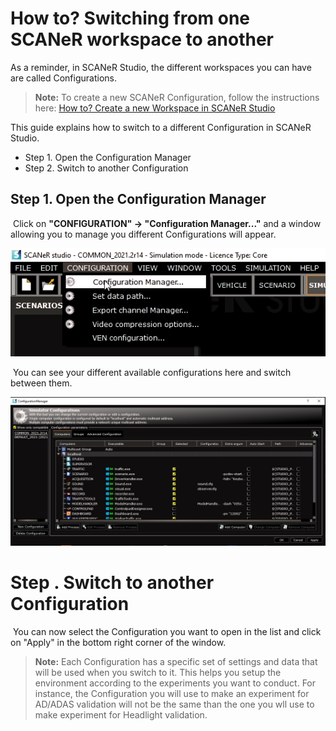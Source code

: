 # How to? Switching from one SCANeR workspace to another

As a reminder, in SCANeR Studio, the different workspaces you can have are called Configurations. 
> **Note:** To create a new SCANeR Configuration, follow the instructions here: [How to? Create a new Workspace in SCANeR Studio](../HT_Create_custom_work_environment/HT_Create_A_New_Workspace.md)

This guide explains how to switch to a different Configuration in SCANeR Studio.
- Step 1. Open the Configuration Manager
- Step 2. Switch to another Configuration

## Step 1. Open the Configuration Manager

​	Click on **"CONFIGURATION" -> "Configuration Manager..."** and a window allowing you to manage you different Configurations will appear.

![Configuration Manager Access](./assets/configurationManagerAccess.png)

​	You can see your different available configurations here and switch between them.

![Configuration Manager](./assets/configurationManager.png)

# Step . Switch to another Configuration

​	You can now select the Configuration you want to open in the list and click on "Apply" in the bottom right corner of the window.
> **Note:** Each Configuration has a specific set of settings and data that will be used when you switch to it. This helps you setup the environment according to the experiments you want to conduct. For instance, the Configuration you will use to make an experiment for AD/ADAS validation will not be the same than the one you wll use to make experiment for Headlight validation.
